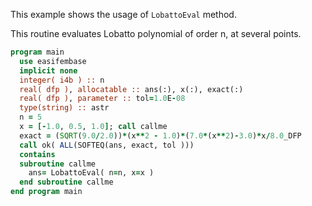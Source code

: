 This example shows the usage of `LobattoEval` method.

This routine evaluates Lobatto polynomial of order n, at several points.

```fortran
program main
  use easifembase
  implicit none
  integer( i4b ) :: n
  real( dfp ), allocatable :: ans(:), x(:), exact(:)
  real( dfp ), parameter :: tol=1.0E-08
  type(string) :: astr
  n = 5
  x = [-1.0, 0.5, 1.0]; call callme
  exact = (SQRT(9.0/2.0))*(x**2 - 1.0)*(7.0*(x**2)-3.0)*x/8.0_DFP
  call ok( ALL(SOFTEQ(ans, exact, tol )))
  contains
  subroutine callme
    ans= LobattoEval( n=n, x=x )
  end subroutine callme
end program main
```
